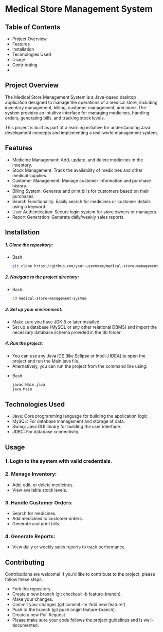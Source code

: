 # Medical Store Management System
## Table of Contents
- Project Overview
- Features
- Installation
- Technologies Used
- Usage
- Contributing
-
## Project Overview
<p>The Medical Store Management System is a Java-based desktop application designed to manage the operations of a medical store, including inventory management, billing, customer management, and more. The system provides an intuitive interface for managing medicines, handling orders, generating bills, and tracking stock levels.

This project is built as part of a learning initiative for understanding Java development concepts and implementing a real-world management system.</p>

## Features
- Medicine Management: Add, update, and delete medicines in the inventory.
- Stock Management: Track the availability of medicines and other medical supplies.
- Customer Management: Manage customer information and purchase history.
- Billing System: Generate and print bills for customers based on their purchases.
- Search Functionality: Easily search for medicines or customer details using a keyword.
- User Authentication: Secure login system for store owners or managers.
- Report Generation: Generate daily/weekly sales reports.

## Installation
#####  1. Clone the repository:
* Bash
  ```sh
  git clone https://github.com/your-username/medical-store-management-system.git
  ```

#####  2. Navigate to the project directory:
* Bash
  ```sh
  cd medical-store-management-system
  ```

#####  3. Set up your environment:
- Make sure you have JDK 8 or later installed.
- Set up a database (MySQL or any other relational DBMS) and import the necessary database schema provided in the db folder.

#####  4. Run the project:
- You can use any Java IDE (like Eclipse or IntelliJ IDEA) to open the project and run the Main.java file.
- Alternatively, you can run the project from the command line using:
* Bash
  ```sh
  javac Main.java
  java Main
  ```

## Technologies Used
- Java: Core programming language for building the application logic.
- MySQL: For database management and storage of data.
- Swing: Java GUI library for building the user interface.
- JDBC: For database connectivity.

## Usage
### 1. Login to the system with valid credentials.
### 2. Manage Inventory:
  - Add, edit, or delete medicines.
  - View available stock levels.
### 3. Handle Customer Orders:
  - Search for medicines.
  - Add medicines to customer orders.
  - Generate and print bills.
### 4. Generate Reports:
  - View daily or weekly sales reports to track performance.

## Contributing
Contributions are welcome! If you'd like to contribute to the project, please follow these steps:

- Fork the repository.
- Create a new branch (git checkout -b feature-branch).
- Make your changes.
- Commit your changes (git commit -m 'Add new feature').
- Push to the branch (git push origin feature-branch).
- Create a new Pull Request.
- Please make sure your code follows the project guidelines and is well-documented.

